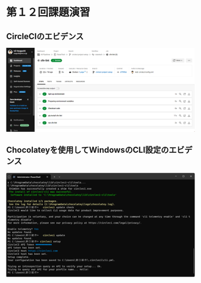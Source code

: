 # 第１２回課題演習
## CircleCIのエビデンス
![](images/2024-02-07_20h22_20.png)

## Chocolateyを使用してWindowsのCLI設定のエビデンス
![](images/2024-02-07_21h26_05.png)
